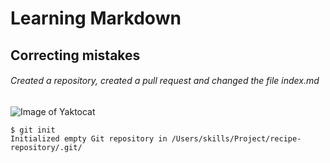 # Learning Markdown
## Correcting mistakes
###### Created a repository, created a pull request and changed the file index.md
![Image of Yaktocat](https://octodex.github.com/images/yaktocat.png)

```
$ git init
Initialized empty Git repository in /Users/skills/Project/recipe-repository/.git/
```
